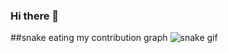 ### Hi there 👋

<!--
**Gkthakare/gkthakare** is a ✨ _special_ ✨ repository because its `README.md` (this file) appears on your GitHub profile.

Here are some ideas to get you started:

- 🔭 I’m currently working on ...
- 🌱 I’m currently learning ...
- 👯 I’m looking to collaborate on ...
- 🤔 I’m looking for help with ...
- 💬 Ask me about ...
- 📫 How to reach me: ...
- 😄 Pronouns: ...
- ⚡ Fun fact: ...
-->
##snake eating my contribution graph
![snake gif](https://github.com/gkthakare/gkthakare/blob/output/github-contribution-grid-snake.gif)
